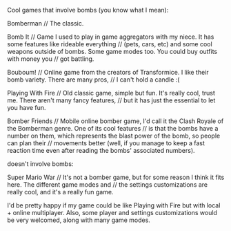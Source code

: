 Cool games that involve bombs (you know what I mean):

Bomberman // The classic.

Bomb It // Game I used to play in game aggregators with my niece. It has some features like rideable everything
// (pets, cars, etc) and some cool weapons outside of bombs. Some game modes too. You could buy outfits with money you
// got battling.

Bouboum! // Online game from the creators of Transformice. I like their bomb variety. There are many pros,
// I can't hold a candle :(

Playing With Fire // Old classic game, simple but fun. It's really cool, trust me. There aren't many fancy features,
// but it has just the essential to let you have fun.

Bomber Friends // Mobile online bomber game, I'd call it the Clash Royale of the Bomberman genre. One of its cool features
// is that the bombs have a number on them, which represents the blast power of the bomb, so people can plan their 
// movements better (well, if you manage to keep a fast reaction time even after reading the bombs' associated numbers). 

doesn't involve bombs:

Super Mario War // It's not a bomber game, but for some reason I think it fits here. The different game modes and
// the settings customizations are really cool, and it's a really fun game.

I'd be pretty happy if my game could be like Playing with Fire but with local + online multiplayer. Also,
some player and settings customizations would be very welcomed, along with many game modes.
